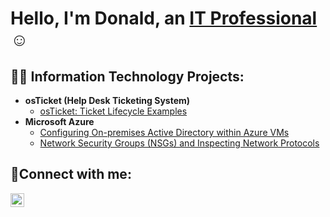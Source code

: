 <h1>Hello, I'm Donald, an <a href="https://linkedin.com/in/Josh">IT Professional</a>☺</h1>

<h2>👨‍💻 Information Technology Projects:</h2>

- <b>osTicket (Help Desk Ticketing System)</b>
  - [osTicket: Ticket Lifecycle Examples](https://github.com/thomasdj17/ticket-lifecycle)
- <b>Microsoft Azure</b>
  - [Configuring On-premises Active Directory within Azure VMs](https://github.com/thomasdj17/configure-ad)
  - [Network Security Groups (NSGs) and Inspecting Network Protocols](https://github.com/thomasdj17/azure-network-protocols)

<h2>🤳Connect with me:</h2>

[<img align="left" alt="Josh | LinkedIn" width="22px" src="https://cdn.jsdelivr.net/npm/simple-icons@v3/icons/linkedin.svg" />][linkedin]

[linkedin]: https://www.linkedin.com/in/donald-thomas-158b10339/
